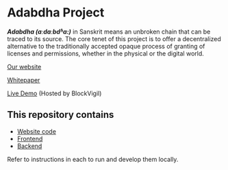 # Adabdha Project

***Adabdha (aːdaːbdʱa:)*** in Sanskrit means an unbroken chain that can be traced to its source. The core tenet of this project is to offer a decentralized alternative to the traditionally accepted opaque process of granting of licenses and permissions, whether in the physical or the digital world.

[Our website](https://adabdha.com)

[Whitepaper](https://www.notion.so/Adabdha-Project-dc221e127c6d4984b916f6352921e05a)

[Live Demo](https://app.adabdha.com) (Hosted by BlockVigil)

## This repository contains

* [Website code](./website)
* [Frontend](./frontend)
* [Backend](./backend)

Refer to instructions in each to run and develop them locally.
